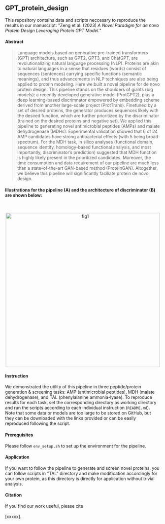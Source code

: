 
## GPT_protein_design

This repository contains data and scripts neccesary to reproduce the results in our manuscript: "Zeng et al. (2023) *A Novel Paradigm for de novo Protein Design Leveraging Protein GPT Model.*"  

#### Abstract  
>Language models based on generative pre-trained transformers (GPT) architecture, such as GPT2, GPT3, and ChatGPT, are revolutionalizing natural language processing (NLP). Proteins are akin to natural languages in a sense that residues (words) consist of sequences (sentences) carrying specific functions (semantic meanings), and thus advancements in NLP techniques are also being applied to protein modeling. Here we built a novel pipeline for de novo protein design. This pipeline stands on the shoulders of giants (big models): a recently developed generative model (ProtGPT2), plus a deep learning-based discrimnator empowered by embedding scheme derived from another large-scale project (ProtTrans). Finetuned by a set of desired proteins, the generator produces sequences likely with the desired function, which are further prioritized by the discriminator (trained on the desired proteins and negative set). We applied this pipeline to generating novel antimicrobial peptides (AMPs) and malate dehydrogenase (MDHs). Experimental validation showed that 6 of 24 AMP candidates have strong antibacterial effects (with 5 being broad-spectrum). For the MDH task, in silico analyses (functional domain, sequence identity, homology-based functional analysis, and most importantly, discriminator’s prediction) suggested that MDH function is highly likely present in the prioritized candidates. Moreover, the time consumption and data requirement of our pipeline are much less than a state-of-the-art GAN-based method (ProteinGAN). Altogether, we believe this pipeline will significantly faciliate protein de novo design. 

#### Illustrations for the pipeline (A) and the architecture of discriminator (B) are shown below:  
</br>
<p align="center">
<img width="500" alt="fig1" src="https://user-images.githubusercontent.com/125118900/222022597-842eab8e-dc27-4c10-9fa1-086dc8977e85.png">
</p>

#### Instruction
We demonstrated the utility of this pipeline in three peptide/protein generation & screening tasks: AMP (antimicrobial peptides), MDH (malate dehydrogenase), and TAL (phenylalanine ammonia-lyase). To reproduce results for each task, set the corresponding directory as working directory and run the scripts according to each individual instruction (`README.md`). Note that some data or models are too large to be stored on GitHub, but they can be downloaded with the links provided or can be easily reproduced following the script.

#### Prerequisites
Please follow `env_setup.sh` to set up the environment for the pipeline.

#### Application
If you want to follow the pipeline to generate and screen novel proteins, you can follow scripts in "TAL" directory and make modification accordingly for your own protein, as this directory is directly for application without trivial analysis.

#### Citation
If you find our work useful, please cite  
</br>
[xxxxx].


